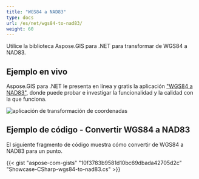 ```yaml
---
title: "WGS84 a NAD83"
type: docs
url: /es/net/wgs84-to-nad83/
weight: 60
---
```


Utilice la biblioteca Aspose.GIS para .NET para transformar de WGS84 a NAD83.

## **Ejemplo en vivo**

Aspose.GIS para .NET le presenta en línea y gratis la aplicación ["WGS84 a NAD83"](https://products.aspose.app/gis/transformation/wgs84-to-nad83), donde puede probar e investigar la funcionalidad y la calidad con la que funciona.

![aplicación de transformación de coordenadas](transform-coordinates.png)

## **Ejemplo de código - Convertir WGS84 a NAD83**

El siguiente fragmento de código muestra cómo convertir de WGS84 a NAD83 para un punto.

{{< gist "aspose-com-gists" "10f3783b9581d10bc69dbada42705d2c" "Showcase-CSharp-wgs84-to-nad83.cs" >}}
